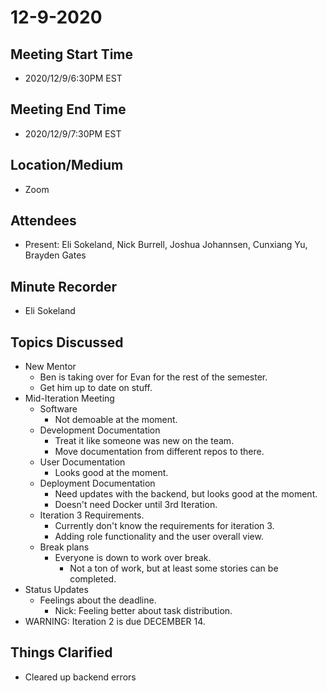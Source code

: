 # 12-9-2020
## Meeting Start Time
- 2020/12/9/6:30PM EST

## Meeting End Time
- 2020/12/9/7:30PM EST

## Location/Medium
- Zoom

## Attendees
- Present: Eli Sokeland, Nick Burrell, Joshua Johannsen, Cunxiang Yu, Brayden Gates

## Minute Recorder
- Eli Sokeland

## Topics Discussed
- New Mentor
  - Ben is taking over for Evan for the rest of the semester.
  - Get him up to date on stuff.
- Mid-Iteration Meeting
  - Software
    - Not demoable at the moment.
  - Development Documentation
    - Treat it like someone was new on the team.
    - Move documentation from different repos to there.
  - User Documentation
    - Looks good at the moment.
  - Deployment Documentation
    - Need updates with the backend, but looks good at the moment.
    - Doesn't need Docker until 3rd Iteration.
  - Iteration 3 Requirements.
    - Currently don't know the requirements for iteration 3.
    - Adding role functionality and the user overall view.
  - Break plans
    - Everyone is down to work over break.
      - Not a ton of work, but at least some stories can be completed.
- Status Updates
  - Feelings about the deadline.
    - Nick: Feeling better about task distribution.
- WARNING: Iteration 2 is due DECEMBER 14.


## Things Clarified
- Cleared up backend errors
